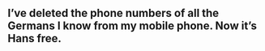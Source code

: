 ## I’ve deleted the phone numbers of all the Germans I know from my mobile phone. Now it’s Hans free.